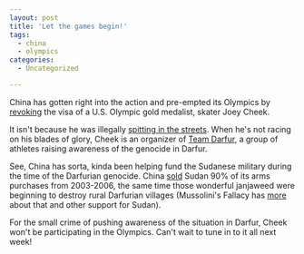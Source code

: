 ```yaml
---
layout: post
title: 'Let the games begin!'
tags:
  - china
  - olympics
categories:
  - Uncategorized

---
```


<p>China has gotten right into the action and pre-empted its Olympics by <a href="http://blog.seattletimes.nwsource.com/olympics/2008/08/athleteactivist_joey_cheek_ban.html">revoking</a> the visa of a U.S. Olympic gold medalist, skater Joey Cheek.</p>
<p>It isn't because he was illegally <a href="http://www.nytimes.com/2007/04/17/world/asia/17manners.html?n=Top/News/World/Countries%20and%20Territories/China">spitting in the streets</a>. When he's not racing on his blades of glory, Cheek is an organizer of <a href="http://teamdarfur.org/">Team Darfur</a>, a group of athletes raising awareness of the genocide in Darfur.</p>
<p>See, China has sorta, kinda been helping fund the Sudanese military during the time of the Darfurian genocide. China <a href="http://www.commondreams.org/news2008/0312-04.htm">sold</a> Sudan 90% of its arms purchases from 2003-2006, the same time those wonderful janjaweed were beginning to destroy rural Darfurian villages (Mussolini's Fallacy has <a href="http://mussolinisfallacy.blogspot.com/2008/03/china-recurring-theme.html">more</a> about that and other support for Sudan).</p>
<p>For the small crime of pushing awareness of the situation in Darfur, Cheek won't be participating in the Olympics. Can't wait to tune in to it all next week!</p>

